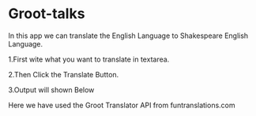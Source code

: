 # Groot-talks
In this app we can translate the English Language to Shakespeare English Language.

1.First wite what you want to translate in textarea.

2.Then Click the Translate Button.

3.Output will shown Below

Here we have used the Groot Translator API from funtranslations.com